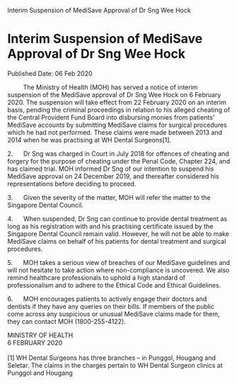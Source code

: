 Interim Suspension of MediSave Approval of Dr Sng Wee Hock

Interim Suspension of MediSave Approval of Dr Sng Wee Hock
==========================================================

Published Date: 06 Feb 2020

         The Ministry of Health (MOH) has served a notice of interim
suspension of the MediSave approval of Dr Sng Wee Hock on 6 February
2020. The suspension will take effect from 22 February 2020 on an
interim basis, pending the criminal proceedings in relation to his
alleged cheating of the Central Provident Fund Board into disbursing
monies from patients’ MediSave accounts by submitting MediSave claims
for surgical procedures which he had not performed. These claims were
made between 2013 and 2014 when he was practising at WH Dental
Surgeons\[1\].

2.      Dr Sng was charged in Court in July 2018 for offences of
cheating and forgery for the purpose of cheating under the Penal Code,
Chapter 224, and has claimed trial. MOH informed Dr Sng of our intention
to suspend his MediSave approval on 24 December 2019, and thereafter
considered his representations before deciding to proceed.

3.      Given the severity of the matter, MOH will refer the matter to
the Singapore Dental Council.

4.      When suspended, Dr Sng can continue to provide dental treatment
as long as his registration with and his practising certificate issued
by the Singapore Dental Council remain valid. However, he will not be
able to make MediSave claims on behalf of his patients for dental
treatment and surgical procedures.

5.      MOH takes a serious view of breaches of our MediSave guidelines
and will not hesitate to take action where non-compliance is uncovered.
We also remind healthcare professionals to uphold a high standard of
professionalism and to adhere to the Ethical Code and Ethical
Guidelines.

6.      MOH encourages patients to actively engage their doctors and
dentists if they have any queries on their bills. If members of the
public come across any suspicious or unusual MediSave claims made for
them, they can contact MOH (1800-255-4122).

MINISTRY OF HEALTH\
6 FEBRUARY 2020\
\
\[1\] WH Dental Surgeons has three branches – in Punggol, Hougang and
Seletar. The claims in the charges pertain to WH Dental Surgeon clinics
at Punggol and Hougang
